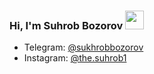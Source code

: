 ### Hi, I'm Suhrob Bozorov <img src="https://media.giphy.com/media/hvRJCLFzcasrR4ia7z/giphy.gif" width="30px">

- Telegram: [@sukhrobbozorov](https://t.me/suhkrobbozorov)
- Instagram: [@the.suhrob1](https://instagram/the.suhrob1)
